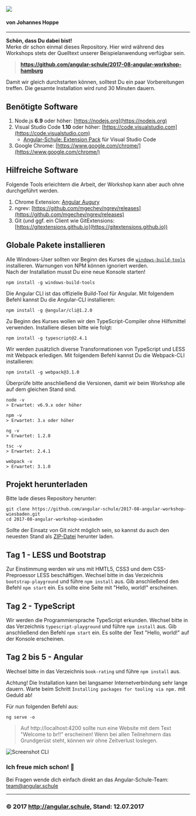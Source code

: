 <img src="http://assets.angular.schule/logo-angular-power-workshop.png">

#### **von Johannes Hoppe**

<hr>

**Schön, dass Du dabei bist!**  
Merke dir schon einmal dieses Repository.
Hier wird während des Workshops stets der Quelltext unserer Beispielanwendung verfügbar sein.
> **https://github.com/angular-schule/2017-08-angular-workshop-hamburg**

Damit wir gleich durchstarten können, solltest Du ein paar Vorbereitungen treffen. Die gesamte Installation wird rund 30 Minuten dauern. 


## Benötigte Software

1. Node.js **6.9** oder höher: [https://nodejs.org](https://nodejs.org)
2. Visual Studio Code **1.10** oder höher: [https://code.visualstudio.com](https://code.visualstudio.com)
   * [Angular-Schule: Extension Pack](https://marketplace.visualstudio.com/items?itemName=angular-schule.angular-schule-extension-pack) für Visual Studio Code 
3. Google Chrome: [https://www.google.com/chrome/](https://www.google.com/chrome/)
   
## Hilfreiche Software

Folgende Tools erleichtern die Arbeit, der Workshop kann aber auch ohne durchgeführt werden.

1. Chrome Extension: [Angular Augury](https://chrome.google.com/webstore/detail/augury/elgalmkoelokbchhkhacckoklkejnhcd)
2. ngrev: [https://github.com/mgechev/ngrev/releases](https://github.com/mgechev/ngrev/releases)
3. Git (und ggf. ein Client wie GitExtensions: [https://gitextensions.github.io](https://gitextensions.github.io))


## Globale Pakete installieren

Alle Windows-User sollten vor Beginn des Kurses die [`windows-build-tools`](https://github.com/felixrieseberg/windows-build-tools) installieren. Warnungen von NPM können ignoriert werden.  
Nach der Installation musst Du eine neue Konsole starten!

```
npm install -g windows-build-tools
```

Die Angular CLI ist das offizielle Build-Tool für Angular. Mit folgendem Befehl kannst Du die Angular-CLI installieren:

```
npm install -g @angular/cli@1.2.0
```

Zu Beginn des Kurses wollen wir den TypeScript-Compiler ohne Hilfsmittel verwenden. Installiere diesen bitte wie folgt:

```
npm install -g typescript@2.4.1
```

Wir werden zusätzlich diverse Transformationen von TypeScript und LESS mit Webpack erledigen. Mit folgendem Befehl kannst Du die Webpack-CLI installieren:

```
npm install -g webpack@3.1.0
```

Überprüfe bitte anschließend die Versionen, damit wir beim Workshop alle auf dem gleichen Stand sind.
```
node -v
> Erwartet: v6.9.x oder höher

npm -v
> Erwartet: 3.x oder höher

ng -v
> Erwartet: 1.2.0

tsc -v
> Erwartet: 2.4.1

webpack -v
> Erwartet: 3.1.0
```

## Projekt herunterladen

Bitte lade dieses Repository herunter:

```
git clone https://github.com/angular-schule/2017-08-angular-workshop-wiesbaden.git
cd 2017-08-angular-workshop-wiesbaden
```

Sollte der Einsatz von Git nicht möglich sein, so kannst du auch den neuesten Stand als [ZIP-Datei](https://github.com/angular-schule/2017-08-angular-workshop-wiesbaden/archive/master.zip) herunter laden.


## Tag 1 - LESS und Bootstrap

Zur Einstimmung werden wir uns mit HMTL5, CSS3 und dem CSS-Preproessor LESS beschäftigen.
Wechsel bitte in das Verzeichnis `bootstrap-playground` und führe `npm install` aus.
Gib anschließend den Befehl `npm start` ein. Es sollte eine Seite mit "Hello, world!" erscheinen.

## Tag 2 - TypeScript

Wir werden die Programmiersprache TypeScript erkunden.
Wechsel bitte in das Verzeichnis `typescript-playground` und führe `npm install` aus.
Gib anschließend den Befehl `npm start` ein. Es sollte der Text "Hello, world!" auf der Konsole erscheinen.

## Tag 2 bis 5 - Angular

Wechsel bitte in das Verzeichnis `book-rating` und führe `npm install` aus.

Achtung! Die Installation kann bei langsamer Internetverbindung sehr lange dauern.
Warte beim Schritt `Installing packages for tooling via npm.` mit Geduld ab!

Für nun folgenden Befehl aus:

```
ng serve -o
```

> Auf http://localhost:4200 sollte nun eine Website mit dem Text "Welcome to br!!" erscheinen!
Wenn bei allen Teilnehmern das Grundgerüst steht, können wir ohne Zeitverlust loslegen.

![Screenshot CLI](http://assets.angular.schule/chrome_cli_welcome.png)


### Ich freue mich schon! 🙂

Bei Fragen wende dich einfach direkt an das Angular-Schule-Team:  
[team@angular.schule](mailto:team@angular.schule)

<hr>

### &copy; 2017 http://angular.schule, Stand: 12.07.2017



